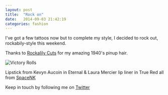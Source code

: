 ```yaml
---
layout: post
title:  "Rock on"
date:   2014-09-03 21:42:19
categories: fashion
---
```


I've got a few tattoos now but to complete my style, I decided to rock out, rockabily-style this weekend.

Thanks to [Rockalily Cuts](http://www.rockalily.com/) for my amazing 1940's pinup hair.

![Victory Rolls](https://raw.githubusercontent.com/raphaelleheaf/nevercinderella/gh-pages/_assets/victory-rolls.jpg)

Lipstick from Kevyn Aucoin in Eternal & Laura Mercier lip liner in True Red all from [SpaceNK](http://uk.spacenk.com/women/?cm_mmc=Google+UK-_-F3D+-+Brand+-+Misspells-_-F3D+-+Brand+-+Misspells-_-spacenk-exact&gclid=CMrftt3Fx8ACFVGWtAodOzQACA)

Keep in touch by following me on [Twitter](https://twitter.com/cinderellanever) 


